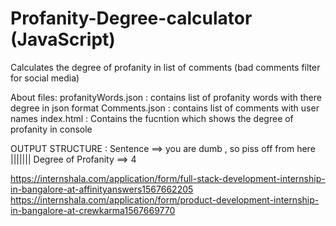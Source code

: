 # Profanity-Degree-calculator (JavaScript)
Calculates the degree of profanity in list of comments (bad comments filter for social media)

About files:
profanityWords.json : contains list of profanity words with there degree in json format
Comments.json : contains list of comments with user names
index.html : Contains the fucntion which shows the degree of profanity in console


OUTPUT STRUCTURE :
Sentence ==>  you are dumb , so piss off from here ||||||| Degree of Profanity ==> 4


https://internshala.com/application/form/full-stack-development-internship-in-bangalore-at-affinityanswers1567662205
https://internshala.com/application/form/product-development-internship-in-bangalore-at-crewkarma1567669770
